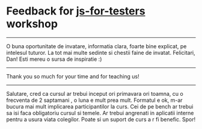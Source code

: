 # Feedback for [js-for-testers](https://github.com/danrusu/js-for-testers) workshop


***
O buna oportunitate de invatare, informatia clara, foarte bine explicat, pe intelesul tuturor. La tot mai multe sedinte si chestii faine de invatat. Felicitari, Dan! Esti mereu o sursa de inspiratie :)

***
Thank you so much for your time and for teaching us! 
***
Salutare, cred ca cursul ar trebui inceput ori primavara ori toamna, cu o frecventa de 2 saptamani , o luna e mult prea mult. Formatul e ok, m-ar bucura mai mult implicarea participantilor la curs.
Cei de pe bench ar trebui sa isi faca obligatoriu cursul si temele. Ar trebui angrenati in aplicatii interne pentru a usura viata colegilor. Poate si un suport de curs a r fi benefic. Spor!